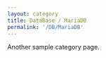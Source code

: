```yaml
---
layout: category
title: DataBase / MariaDB
permalink: '/DB/MariaDB'
---
```


Another sample category page.
